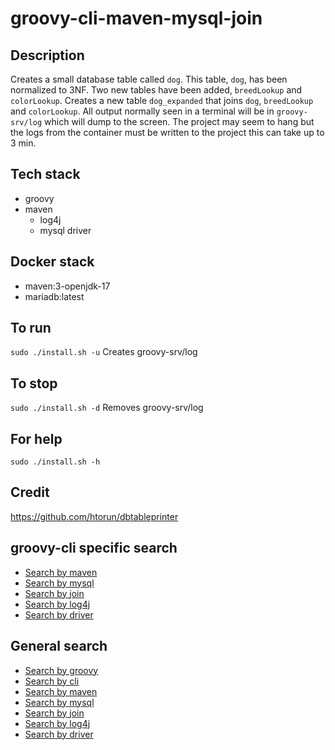 # groovy-cli-maven-mysql-join

## Description
Creates a small database table
called `dog`. This table, `dog`, has been normalized to 3NF.
Two new tables have been added, `breedLookup` and `colorLookup`.
Creates a new table `dog_expanded` that joins
`dog`, `breedLookup` and `colorLookup`. All output normally
seen in a terminal will be in `groovy-srv/log` which will dump to the screen. The project may seem to hang but the logs from the container must be written to the project this can take up to 3 min.

## Tech stack
- groovy
- maven
  - log4j
  - mysql driver

## Docker stack
- maven:3-openjdk-17
- mariadb:latest

## To run
`sudo ./install.sh -u`
Creates groovy-srv/log

## To stop
`sudo ./install.sh -d`
Removes groovy-srv/log

## For help
`sudo ./install.sh -h`

## Credit
https://github.com/htorun/dbtableprinter

## groovy-cli specific search
- [Search by maven](https://github.com/bearddan2000?tab=repositories&q=groovy-cli-maven&type=&language=&sort=)
- [Search by mysql](https://github.com/bearddan2000?tab=repositories&q=groovy-cli-mysql&type=&language=&sort=)
- [Search by join](https://github.com/bearddan2000?tab=repositories&q=groovy-cli-join&type=&language=&sort=)
- [Search by log4j](https://github.com/bearddan2000?tab=repositories&q=groovy-cli-log4j&type=&language=&sort=)
- [Search by driver](https://github.com/bearddan2000?tab=repositories&q=groovy-cli-driver&type=&language=&sort=)

## General search
- [Search by groovy](https://github.com/bearddan2000?tab=repositories&q=java&type=&language=&sort=)
- [Search by cli](https://github.com/bearddan2000?tab=repositories&q=cli&type=&language=&sort=)
- [Search by maven](https://github.com/bearddan2000?tab=repositories&q=gradle&type=&language=&sort=)
- [Search by mysql](https://github.com/bearddan2000?tab=repositories&q=mysql&type=&language=&sort=)
- [Search by join](https://github.com/bearddan2000?tab=repositories&q=join&type=&language=&sort=)
- [Search by log4j](https://github.com/bearddan2000?tab=repositories&q=log4j&type=&language=&sort=)
- [Search by driver](https://github.com/bearddan2000?tab=repositories&q=driver&type=&language=&sort=)
